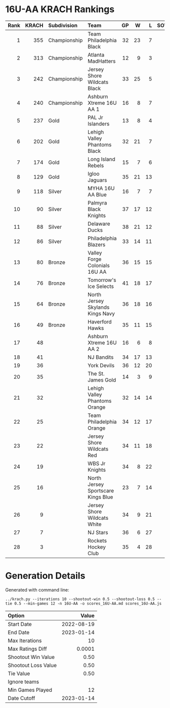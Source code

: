 # 16U-AA KRACH Rankings
Rank|KRACH|Subdivision|Team|GP|W|L|SOW|SOL|T|SoS
---:|---:|:---|:---|---:|---:|---:|---:|---:|---:|---:
1|355|Championship|Team Philadelphia Black|32|23|7|2|0|0|282
2|313|Championship|Atlanta MadHatters|12|9|3|0|0|0|158
3|242|Championship|Jersey Shore Wildcats Black|33|25|5|0|3|0|80
4|240|Championship|Ashburn Xtreme 16U AA 1|16|8|7|0|1|0|433
5|237|Gold|PAL Jr Islanders|13|8|4|1|0|0|338
6|202|Gold|Lehigh Valley Phantoms Black|32|21|7|3|1|0|149
7|174|Gold|Long Island Rebels|15|7|6|2|0|0|314
8|129|Gold|Igloo Jaguars|35|21|13|0|1|0|141
9|118|Silver|MYHA 16U AA Blue|16|7|7|2|0|0|277
10|90|Silver|Palmyra Black Knights|37|17|12|4|4|0|96
11|88|Silver|Delaware Ducks|38|21|12|2|3|0|69
12|86|Silver|Philadelphia Blazers|33|14|11|3|5|0|133
13|80|Bronze|Valley Forge Colonials 16U AA|36|15|15|3|3|0|114
14|76|Bronze|Tomorrow's Ice Selects|41|18|17|3|3|0|100
15|64|Bronze|North Jersey Skylands Kings Navy|36|18|16|2|0|0|87
16|49|Bronze|Haverford Hawks|35|11|15|3|6|0|101
17|48||Ashburn Xtreme 16U AA 2|16|6|8|2|0|0|95
18|41||NJ Bandits|34|17|13|2|2|0|53
19|36||York Devils|36|12|20|2|2|0|93
20|35||The St. James Gold|14|3|9|2|0|0|118
21|32||Lehigh Valley Phantoms Orange|32|14|14|3|1|0|55
22|25||Team Philadelphia Orange|34|12|17|3|2|0|59
23|22||Jersey Shore Wildcats Red|34|11|18|1|4|0|66
24|19||WBS Jr Knights|34|8|22|4|0|0|83
25|16||North Jersey Sportscare Kings Blue|23|7|14|2|0|0|77
26|9||Jersey Shore Wildcats White|34|9|21|0|4|0|62
27|7||NJ Stars|36|6|27|1|2|0|94
28|3||Rockets Hockey Club|35|4|28|2|1|0|37
# Generation Details

Generated with command line:
```
../krach.py --iterations 10 --shootout-win 0.5 --shootout-loss 0.5 --tie 0.5 --min-games 12 -n 16U-AA -o scores_16U-AA.md scores_16U-AA.js
```

| Option | Value |
| :----- | ----: |
| Start Date | 2022-08-19 |
| End Date | 2023-01-14 |
| Max Iterations | 10 |
| Max Ratings Diff | 0.0001 |
| Shootout Win Value | 0.50 |
| Shootout Loss Value | 0.50 |
| Tie Value | 0.50 |
| Ignore teams |  |
| Min Games Played | 12 |
| Date Cutoff | 2023-01-14 |

